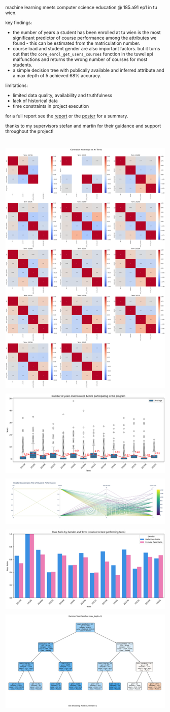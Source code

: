 <!-- https://git.logic.at/podlipnig/ep1_analytics -->

machine learning meets computer science education @ 185.a91 ep1 in tu wien.

key findings:

- the number of years a student has been enrolled at tu wien is the most significant predictor of course performance among the attributes we found - this can be estimated from the matriculation number.
- course load and student gender are also important factors. but it turns out that the `core_enrol_get_users_courses` function in the tuwel api malfunctions and returns the wrong number of courses for most students.
- a simple decision tree with publically available and inferred attribute and a max depth of 5 achieved 68% accuracy.

limitations:

- limited data quality, availability and truthfulness
- lack of historical data
- time constraints in project execution

for a full report see the [report](./docs/report.pdf) or the [poster](./docs/poster.pdf) for a summary.

thanks to my supervisors stefan and martin for their guidance and support throughout the project!

<br>

![Individual terms correlation heatmap (inferred features)](./docs/assets/corrmap.png)

![Years enrolled boxplot](./docs/assets/years-enrolled-boxplot.png)

![Student performance parallel plot (inferred features)](./docs/assets/studentperf.png)

![Male female success barplot](./docs/assets/passratio.png)

![Decision Tree](./docs/assets/dt.png)
